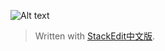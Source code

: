 
![Alt text]( https://i-blog.csdnimg.cn/blog_migrate/8f1b213356ed81d5a706d52c6ab7cb6d.png )

> Written with [StackEdit中文版](https://stackedit.cn/).
<!--stackedit_data:
eyJoaXN0b3J5IjpbLTE5NTMxMzc2NTAsNDQwOTA1NjE5XX0=
-->